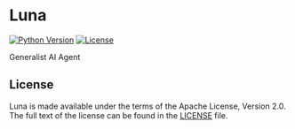 # Luna

[![Python Version](https://img.shields.io/badge/python-3.9+-blue.svg)](https://www.python.org/downloads/)
[![License](https://img.shields.io/badge/License-Apache--2.0-yellow)](./license)

Generalist AI Agent


## License

Luna is made available under the terms of the Apache License, Version 2.0. The full text of the license can be found in the [LICENSE](./LICENSE) file.
